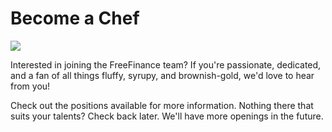 # Become a Chef

![](../../.gitbook/assets/docs-masthead-20-%20%281%29.png)

Interested in joining the FreeFinance team? If you're passionate, dedicated, and a fan of all things fluffy, syrupy, and brownish-gold, we'd love to hear from you!

Check out the positions available for more information. Nothing there that suits your talents? Check back later. We'll have more openings in the future. 

